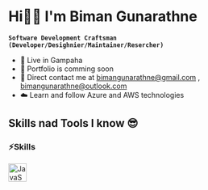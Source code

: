 # Hi👋🏻 I'm Biman Gunarathne

**`Software Development Craftsman (Developer/Desighnier/Maintainer/Resercher)`**

* 🌳 Live in Gampaha
* 💼 Portfolio is comming soon
* 📧 Direct contact me at [bimangunarathne@gmail.com](mailto:bimangunarathne@gmail.com) , [bimangunarathne@outlook.com](mailto:bimangunarathne@outlook.com)
* ☁️ Learn and follow Azure and AWS technologies

## Skills nad Tools I know 😎

### ⚡Skills


<p align="left">
  <a href="https://www.java.com/en/" target="_blank" rel="noreferrer">
  <img src="https://cdn.jsdelivr.net/gh/devicons/devicon/icons/java/java-original-wordmark.svg" alt="JavaScript" width="36" height="36" />   
  </a>
</p>

